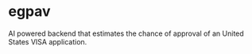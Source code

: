 # egpav
AI powered backend that estimates the chance of approval of an United States VISA application.

